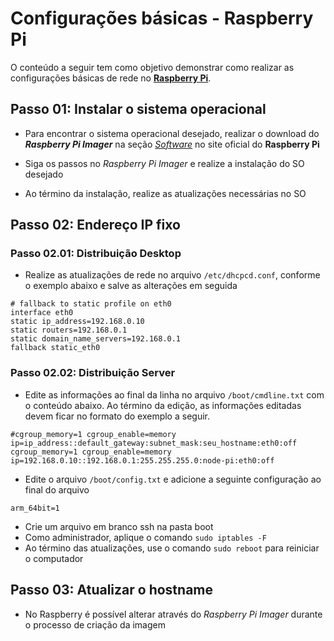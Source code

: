 # Configurações básicas - Raspberry Pi

O conteúdo a seguir tem como objetivo demonstrar como realizar as configurações básicas de rede no **[Raspberry Pi](https://www.raspberrypi.com/)**.

## Passo 01: Instalar o sistema operacional
- Para encontrar o sistema operacional desejado, realizar o download do ***Raspberry Pi Imager*** na seção *[Software](https://www.raspberrypi.com/software/)* no site oficial do **Raspberry Pi**

- Siga os passos no *Raspberry Pi Imager* e realize a instalação do SO desejado

- Ao término da instalação, realize as atualizações necessárias no SO


## Passo 02: Endereço IP fixo 
### Passo 02.01: Distribuição Desktop
- Realize as atualizações de rede no arquivo ``/etc/dhcpcd.conf``, conforme o exemplo abaixo e salve as alterações em seguida
```shell
# fallback to static profile on eth0
interface eth0
static ip_address=192.168.0.10
static routers=192.168.0.1
static domain_name_servers=192.168.0.1
fallback static_eth0
```

### Passo 02.02: Distribuição Server
- Edite as informações ao final da linha no arquivo ``/boot/cmdline.txt`` com o conteúdo abaixo. Ao término da edição, as informações editadas devem ficar no formato do exemplo a seguir.
```shell
#cgroup_memory=1 cgroup_enable=memory ip=ip_address::default_gateway:subnet_mask:seu_hostname:eth0:off
cgroup_memory=1 cgroup_enable=memory ip=192.168.0.10::192.168.0.1:255.255.255.0:node-pi:eth0:off
```
- Edite o arquivo ``/boot/config.txt`` e adicione a seguinte configuração ao final do arquivo
```shell
arm_64bit=1
```
- Crie um arquivo em branco ssh na pasta boot
- Como administrador, aplique o comando ``sudo iptables -F``
- Ao término das atualizações, use o comando ``sudo reboot`` para reiniciar o computador

## Passo 03: Atualizar o hostname
- No Raspberry é possível alterar através do *Raspberry Pi Imager* durante o processo de criação da imagem
